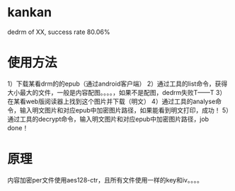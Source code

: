 # kankan
dedrm of XX, success rate 80.06%
# 使用方法
1）下载某看drm的的epub（通过android客户端）
2）通过工具的list命令，获得大小最大的文件，一般是内容配图。。。。，如果不是配图，dedrm失败T——T
3）在某看web版阅读器上找到这个图片并下载（明文）
4）通过工具的analyse命令，输入明文图片和对应epub中加密图片路径，如果能看到明文打印，成功！
5）通过工具的decrypt命令，输入明文图片和对应epub中加密图片路径，job done！
# 原理
内容加密per文件使用aes128-ctr，且所有文件使用一样的key和iv。。。。
